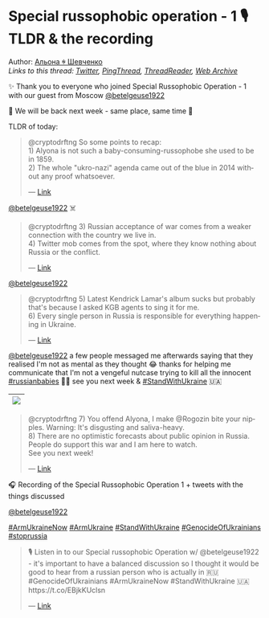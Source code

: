 # Special russophobic operation - 1 🎙 TLDR & the recording

Author: [Альона ꑭ Шевченко](https://twitter.com/cryptodrftng)  
*Links to this thread: [Twitter](https://twitter.com/cryptodrftng/status/1534267524405202948), [PingThread](https://pingthread.com/thread/1534267524405202948), [ThreadReader](https://threadreaderapp.com/thread/1534267524405202948.html), [Web Archive](https://web.archive.org/web/*/https://twitter.com/cryptodrftng/status/1534267524405202948)*

✨ Thank you to everyone who joined Special Russophobic Operation - 1 with our guest from Moscow [@betelgeuse1922](https://twitter.com/betelgeuse1922) 

📅 We will be back next week - same place, same time 🙏 

TLDR of today:

<blockquote class="twitter-tweet">
    <p lang="en" dir="ltr">
    @cryptodrftng So some points to recap: <br />
    1) Alyona is not such a baby-consuming-russophobe she used to be in 1859. <br />
    2) The whole &#34;ukro-nazi&#34; agenda came out of the blue in 2014 without any proof whatsoever.<br />
    </p>
    &mdash; <a href="https://twitter.com/betelgeuse1922/status/1534250793964130305">Link</a>
</blockquote>

[@betelgeuse1922](https://twitter.com/betelgeuse1922) ☠️

<blockquote class="twitter-tweet">
    <p lang="en" dir="ltr">
    @cryptodrftng 3) Russian acceptance of war comes from a weaker connection with the country we live in. <br />
    4) Twitter mob comes from the spot, where they know nothing about Russia or the conflict.<br />
    </p>
    &mdash; <a href="https://twitter.com/betelgeuse1922/status/1534251358706094085">Link</a>
</blockquote>

[@betelgeuse1922](https://twitter.com/betelgeuse1922)

<blockquote class="twitter-tweet">
    <p lang="en" dir="ltr">
    @cryptodrftng 5) Latest Kendrick Lamar&#39;s album sucks but probably that&#39;s because I asked KGB agents to sing it for me. <br />
    6) Every single person in Russia is responsible for everything happening in Ukraine.<br />
    </p>
    &mdash; <a href="https://twitter.com/betelgeuse1922/status/1534252266877771779">Link</a>
</blockquote>

[@betelgeuse1922](https://twitter.com/betelgeuse1922) a few people messaged me afterwards saying that they realised I'm not as mental as they thought 😂 thanks for helping me communicate that I'm not a vengeful nutcase trying to kill all the innocent [#russianbabies](https://twitter.com/hashtag/russianbabies) 💙💛 see you next week & [#StandWithUkraine](https://twitter.com/hashtag/StandWithUkraine) 🇺🇦

| [![](https://pbs.twimg.com/media/FUrSSusXwAEcqnP.jpg)](https://pbs.twimg.com/media/FUrSSusXwAEcqnP.jpg) |
| :-: |

<blockquote class="twitter-tweet">
    <p lang="en" dir="ltr">
    @cryptodrftng 7) You offend Alyona, I make @Rogozin bite your nipples. Warning: It&#39;s disgusting and saliva-heavy. <br />
    8) There are no optimistic forecasts about public opinion in Russia. People do support this war and I am here to watch. <br />
    See you next week!<br />
    </p>
    &mdash; <a href="https://twitter.com/betelgeuse1922/status/1534253429748600835">Link</a>
</blockquote>

🎧 Recording of the Special Russophobic Operation 1 + tweets with the things discussed 

[@betelgeuse1922](https://twitter.com/betelgeuse1922) 

[#ArmUkraineNow](https://twitter.com/hashtag/ArmUkraineNow) [#ArmUkraine](https://twitter.com/hashtag/ArmUkraine) [#StandWithUkraine](https://twitter.com/hashtag/StandWithUkraine) [#GenocideOfUkrainians](https://twitter.com/hashtag/GenocideOfUkrainians) [#stoprussia](https://twitter.com/hashtag/stoprussia)

<blockquote class="twitter-tweet">
    <p lang="en" dir="ltr">
    🎙 Listen in to our Special russophobic Operation w/ @betelgeuse1922  - it&#39;s important to have a balanced discussion so I thought it would be good to hear from a russian person who is actually in 🇷🇺<br />
    #GenocideOfUkrainians #ArmUkraineNow #StandWithUkraine 🇺🇦<br />
    https://t.co/EBjkKUclsn<br />
    </p>
    &mdash; <a href="https://twitter.com/cryptodrftng/status/1534214062640353281">Link</a>
</blockquote>
